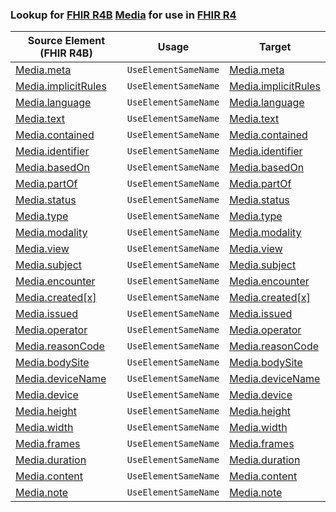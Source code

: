 ### Lookup for [FHIR R4B](https://hl7.org/fhir/R4B/) [Media](https://hl7.org/fhir/R4B/Media.html) for use in [FHIR R4](https://hl7.org/fhir/R4/)

| Source Element (FHIR R4B) | Usage | Target |
| -------------- | ----- | ------ |
| [Media.meta](https://hl7.org/fhir/R4B/Media.html#resource) | `UseElementSameName` | [Media.meta](https://hl7.org/fhir/R4/Media.html#resource) |
| [Media.implicitRules](https://hl7.org/fhir/R4B/Media.html#resource) | `UseElementSameName` | [Media.implicitRules](https://hl7.org/fhir/R4/Media.html#resource) |
| [Media.language](https://hl7.org/fhir/R4B/Media.html#resource) | `UseElementSameName` | [Media.language](https://hl7.org/fhir/R4/Media.html#resource) |
| [Media.text](https://hl7.org/fhir/R4B/Media.html#resource) | `UseElementSameName` | [Media.text](https://hl7.org/fhir/R4/Media.html#resource) |
| [Media.contained](https://hl7.org/fhir/R4B/Media.html#resource) | `UseElementSameName` | [Media.contained](https://hl7.org/fhir/R4/Media.html#resource) |
| [Media.identifier](https://hl7.org/fhir/R4B/Media.html#resource) | `UseElementSameName` | [Media.identifier](https://hl7.org/fhir/R4/Media.html#resource) |
| [Media.basedOn](https://hl7.org/fhir/R4B/Media.html#resource) | `UseElementSameName` | [Media.basedOn](https://hl7.org/fhir/R4/Media.html#resource) |
| [Media.partOf](https://hl7.org/fhir/R4B/Media.html#resource) | `UseElementSameName` | [Media.partOf](https://hl7.org/fhir/R4/Media.html#resource) |
| [Media.status](https://hl7.org/fhir/R4B/Media.html#resource) | `UseElementSameName` | [Media.status](https://hl7.org/fhir/R4/Media.html#resource) |
| [Media.type](https://hl7.org/fhir/R4B/Media.html#resource) | `UseElementSameName` | [Media.type](https://hl7.org/fhir/R4/Media.html#resource) |
| [Media.modality](https://hl7.org/fhir/R4B/Media.html#resource) | `UseElementSameName` | [Media.modality](https://hl7.org/fhir/R4/Media.html#resource) |
| [Media.view](https://hl7.org/fhir/R4B/Media.html#resource) | `UseElementSameName` | [Media.view](https://hl7.org/fhir/R4/Media.html#resource) |
| [Media.subject](https://hl7.org/fhir/R4B/Media.html#resource) | `UseElementSameName` | [Media.subject](https://hl7.org/fhir/R4/Media.html#resource) |
| [Media.encounter](https://hl7.org/fhir/R4B/Media.html#resource) | `UseElementSameName` | [Media.encounter](https://hl7.org/fhir/R4/Media.html#resource) |
| [Media.created[x]](https://hl7.org/fhir/R4B/Media.html#resource) | `UseElementSameName` | [Media.created[x]](https://hl7.org/fhir/R4/Media.html#resource) |
| [Media.issued](https://hl7.org/fhir/R4B/Media.html#resource) | `UseElementSameName` | [Media.issued](https://hl7.org/fhir/R4/Media.html#resource) |
| [Media.operator](https://hl7.org/fhir/R4B/Media.html#resource) | `UseElementSameName` | [Media.operator](https://hl7.org/fhir/R4/Media.html#resource) |
| [Media.reasonCode](https://hl7.org/fhir/R4B/Media.html#resource) | `UseElementSameName` | [Media.reasonCode](https://hl7.org/fhir/R4/Media.html#resource) |
| [Media.bodySite](https://hl7.org/fhir/R4B/Media.html#resource) | `UseElementSameName` | [Media.bodySite](https://hl7.org/fhir/R4/Media.html#resource) |
| [Media.deviceName](https://hl7.org/fhir/R4B/Media.html#resource) | `UseElementSameName` | [Media.deviceName](https://hl7.org/fhir/R4/Media.html#resource) |
| [Media.device](https://hl7.org/fhir/R4B/Media.html#resource) | `UseElementSameName` | [Media.device](https://hl7.org/fhir/R4/Media.html#resource) |
| [Media.height](https://hl7.org/fhir/R4B/Media.html#resource) | `UseElementSameName` | [Media.height](https://hl7.org/fhir/R4/Media.html#resource) |
| [Media.width](https://hl7.org/fhir/R4B/Media.html#resource) | `UseElementSameName` | [Media.width](https://hl7.org/fhir/R4/Media.html#resource) |
| [Media.frames](https://hl7.org/fhir/R4B/Media.html#resource) | `UseElementSameName` | [Media.frames](https://hl7.org/fhir/R4/Media.html#resource) |
| [Media.duration](https://hl7.org/fhir/R4B/Media.html#resource) | `UseElementSameName` | [Media.duration](https://hl7.org/fhir/R4/Media.html#resource) |
| [Media.content](https://hl7.org/fhir/R4B/Media.html#resource) | `UseElementSameName` | [Media.content](https://hl7.org/fhir/R4/Media.html#resource) |
| [Media.note](https://hl7.org/fhir/R4B/Media.html#resource) | `UseElementSameName` | [Media.note](https://hl7.org/fhir/R4/Media.html#resource) |
